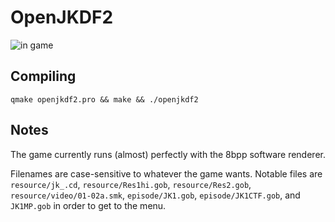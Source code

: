 # OpenJKDF2

![in game](https://i.imgur.com/GH5Hgkx.png)

## Compiling

`qmake openjkdf2.pro && make && ./openjkdf2`

## Notes

The game currently runs (almost) perfectly with the 8bpp software renderer.

Filenames are case-sensitive to whatever the game wants. Notable files are `resource/jk_.cd`, `resource/Res1hi.gob`, `resource/Res2.gob`, `resource/video/01-02a.smk`, `episode/JK1.gob`, `episode/JK1CTF.gob`, and `JK1MP.gob` in order to get to the menu.
